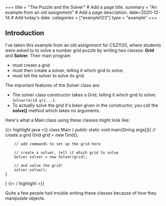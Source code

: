 +++
title = "The Puzzle and the Solver"  # Add a page title.
summary = "An example from an old assignment"  # Add a page description.
date=2020-12-14  # Add today's date.
categories = ["example123"]
type = "example"
+++

## Introduction
I've taken this example from an old assignment for CS21120, where
students were asked to to solve a number grid puzzle by
writing two classes: **Grid** and **Solver**. 
Their main program
* must create a grid
* must then create a solver, telling it which grid to solve.
* must tell the solver to solve its grid.

The important features of the Solver class are:
* The solver class constructor takes a Grid, telling it which grid to
solve: `Solver(Grid g){...}`.
* To actually solve the grid it's been given in the constructor, you
call the **solve()** method which takes no arguments. 

Here's what a Main class using these classes might look like:

{{< highlight java >}}
class Main {
    public static void main(String args[]){
        // create a grid
        Grid grid = new Grid(); 

        // add commands to set up the grid here

        // create a solver, tell it which grid to solve
        Solver solver = new Solver(grid);
        
        // and solve the grid!
        solver.solve();
    }
}
{{< / highlight >}}

Quite a few people had trouble writing these classes because of how
they manipulate objects. 
        
